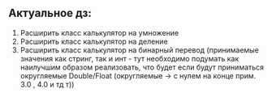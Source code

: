 ## Актуальное дз:
1) Расширить класс калькулятор на умножение
2) Расширить класс калькулятор на деление
3) Расширить класс калькулятор на бинарный перевод
(принимаемые значения как стринг, так и инт - тут 
необходимо подумать как наилучшим образом реализовать, 
что будет если будут приниматься округляемые Double/Float 
(округляемые -> с нулем на конце прим. 3.0 , 4.0 и тд т))